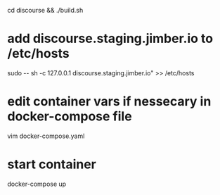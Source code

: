 
cd discourse && ./build.sh

# add discourse.staging.jimber.io to /etc/hosts
sudo -- sh -c 127.0.0.1 discourse.staging.jimber.io" >> /etc/hosts
# edit container vars if nessecary in docker-compose file
vim docker-compose.yaml
# start container
docker-compose up

